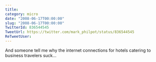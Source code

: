 ```yaml
---
title: 
category: micro
date: "2008-06-17T00:00:00"
slug: "2008-06-17T00:00:00"
TwitterId: 836544545
TweetUrl: https://twitter.com/mark_philpot/status/836544545
ReTweetUser: 
---
```


And someone tell me why the internet connections for hotels catering to business travelers suck...